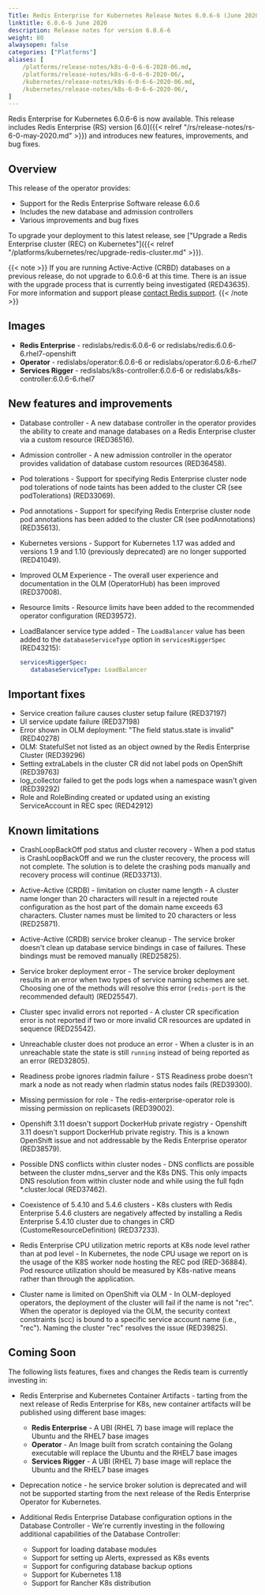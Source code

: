 ```yaml
---
Title: Redis Enterprise for Kubernetes Release Notes 6.0.6-6 (June 2020)
linktitle: 6.0.6-6 June 2020
description: Release notes for version 6.0.6-6
weight: 80
alwaysopen: false
categories: ["Platforms"]
aliases: [
    /platforms/release-notes/k8s-6-0-6-6-2020-06.md,
    /platforms/release-notes/k8s-6-0-6-6-2020-06/,
    /kubernetes/release-notes/k8s-6-0-6-6-2020-06.md,
    /kubernetes/release-notes/k8s-6-0-6-6-2020-06/,
]
---
```

Redis Enterprise for Kubernetes 6.0.6-6 is now available. This release includes Redis Enterprise (RS) version [6.0]({{< relref "/rs/release-notes/rs-6-0-may-2020.md" >}}) and introduces new features, improvements, and bug fixes.

## Overview

This release of the operator provides:

- Support for the Redis Enterprise Software release 6.0.6
- Includes the new database and admission controllers
- Various improvements and bug fixes

To upgrade your deployment to this latest release, see ["Upgrade a Redis Enterprise cluster (REC) on Kubernetes"]({{< relref "/platforms/kubernetes/rec/upgrade-redis-cluster.md" >}}).

{{< note >}}
If you are running Active-Active (CRBD) databases on a previous release, do not upgrade to 6.0.6-6 at this time. There is an issue with the upgrade process that is currently being investigated (RED43635). For more information and support please [contact Redis support](https://redislabs.com/company/support/).
{{< /note >}}

## Images

- **Redis Enterprise** - redislabs/redis:6.0.6-6 or redislabs/redis:6.0.6-6.rhel7-openshift
- **Operator** - redislabs/operator:6.0.6-6 or redislabs/operator:6.0.6-6.rhel7
- **Services Rigger** - redislabs/k8s-controller:6.0.6-6 or redislabs/k8s-controller:6.0.6-6.rhel7

## New features and improvements

- Database controller - A new database controller in the operator provides the ability to create
and manage databases on a Redis Enterprise cluster via a custom resource (RED36516).

- Admission controller - A new admission controller in the operator provides validation of
database custom resources (RED36458).

- Pod tolerations - Support for specifying Redis Enterprise cluster node pod tolerations of node taints
has been added to the cluster CR (see podTolerations) (RED33069).

- Pod annotations - Support for specifying Redis Enterprise cluster node pod annotations has been
added to the cluster CR (see podAnnotations) (RED35613).

- Kubernetes versions - Support for Kubernetes 1.17 was added and versions 1.9 and 1.10 (previously deprecated) are no longer supported (RED41049).

- Improved OLM Experience - The overall user experience and documentation in the OLM (OperatorHub) has been improved (RED37008).

- Resource limits - Resource limits have been added to the recommended operator configuration (RED39572).

- LoadBalancer service type added - The `LoadBalancer` value has been added to the `databaseServiceType` option in `servicesRiggerSpec` (RED43215):

    ```yaml
    servicesRiggerSpec:
       databaseServiceType: LoadBalancer
    ```

## Important fixes

- Service creation failure causes cluster setup failure (RED37197)
- UI service update failure (RED37198)
- Error shown in OLM deployment: "The field status.state is invalid" (RED40278)
- OLM: StatefulSet not listed as an object owned by the Redis Enterprise Cluster (RED39296)
- Setting extraLabels in the cluster CR did not label pods on OpenShift (RED39763)
- log_collector failed to get the pods logs when a namespace wasn't given (RED39292)
- Role and RoleBinding created or updated using an existing ServiceAccount in REC spec (RED42912)

## Known limitations

- CrashLoopBackOff pod status and cluster recovery - When a pod status is CrashLoopBackOff and we run the cluster recovery, the process
will not complete. The solution is to delete the crashing pods manually and
recovery process will continue (RED33713).

- Active-Active (CRDB) - limitation on cluster name length - A cluster name longer than 20 characters will result in a rejected route
configuration as the host part of the domain name exceeds 63 characters. Cluster
names must be limited to 20 characters or less (RED25871).

- Active-Active (CRDB) service broker cleanup - The service broker doesn't clean up database service bindings in case of failures.
These bindings must be removed manually (RED25825).

- Service broker deployment error - The service broker deployment results in an error when two types of service naming
schemes are set. Choosing one of the methods will resolve this error (`redis-port`
is the recommended default) (RED25547).

- Cluster spec invalid errors not reported - A cluster CR specification error is not reported if two or more invalid CR resources are
updated in sequence (RED25542).

- Unreachable cluster does not produce an error - When a cluster is in an unreachable state the state is still `running` instead of
being reported as an error (RED32805).

- Readiness probe ignores rladmin failure - STS Readiness probe doesn't mark a node as not ready when rladmin status nodes fails (RED39300).

- Missing permission for role - The redis-enterprise-operator role is missing permission on replicasets (RED39002).

- Openshift 3.11 doesn't support DockerHub private registry - Openshift 3.11 doesn't support DockerHub private registry. This is a known OpenShift
issue and not addressable by the Redis Enterprise operator (RED38579).

- Possible DNS conflicts within cluster nodes - DNS conflicts are possible between the cluster mdns_server and the K8s DNS.
This only impacts DNS resolution from within cluster node and while using the full fqdn *.cluster.local (RED37462).

- Coexistence of 5.4.10 and 5.4.6 clusters - K8s clusters with Redis Enterprise 5.4.6 clusters are negatively affected by installing a Redis Enterprise 5.4.10 cluster due to changes in CRD (CustomeResourceDefinition) (RED37233).

- Redis Enterprise CPU utilization metric reports at K8s node level rather than at pod level - In Kubernetes, the node CPU usage we report on is the usage of the K8S worker node hosting the REC pod (RED-36884). Pod resource utilization should be measured by K8s-native means rather than through the application.

- Cluster name is limited on OpenShift via OLM - In OLM-deployed operators, the deployment of the cluster will fail if the name
is not "rec". When the operator is deployed via the OLM, the security context constraints (scc)
is bound to a specific service account name (i.e., "rec"). Naming the cluster
"rec" resolves the issue (RED39825).

## Coming Soon

The following lists features, fixes and changes the Redis team is currently investing in:

- Redis Enterprise and Kubernetes Container Artifacts - tarting from the next release of Redis Enterprise for K8s, new container artifacts will be published using different base images:

    - **Redis Enterprise** - A UBI (RHEL 7) base image will replace the Ubuntu and the RHEL7 base images
    - **Operator** - An Image built from scratch containing the Golang executable will replace the Ubuntu and the RHEL7 base images
    - **Services Rigger** - A UBI (RHEL 7) base image will replace the Ubuntu and the RHEL7 base images

- Deprecation notice - he service broker solution is deprecated and will not be supported starting from the next release of the Redis Enterprise Operator for Kubernetes.

- Additional Redis Enterprise Database configuration options in the Database Controller - We're currently investing in the following additional capabilities of the Database Controller:
    - Support for loading database modules
    - Support for setting up Alerts, expressed as K8s events
    - Support for configuring database backup options
    - Support for Kubernetes 1.18
    - Support for Rancher K8s distribution
